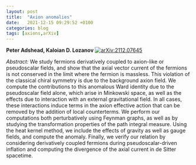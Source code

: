 ```yaml
---
layout: post
title:  "Axion anomalies"
date:   2021-12-15 09:29:52 +0100
categories: blog
tags: [axions,arXiv]
---
```


 **Peter Adshead, Kaloian D. Lozanov**
[![arXiv:2112.07645](https://img.shields.io/badge/arXiv-2112.07645-00ff00)](https://arxiv.org/abs/2112.07645)

*Abstract:*
We study fermions derivatively coupled to axion-like or pseudoscalar fields, and show that the axial vector current of the fermions is not conserved in the limit where the fermion is massless. This violation of the classical chiral symmetry is due to the background axion field. We compute the contributions to this anomalous Ward identity due to the pseudoscalar field alone, which arise in Minkowski space, as well as the effects due to interaction with an external gravitational field. In all cases, these interactions induce terms in the axion effective action that can be removed by the addition of local counterterms. We perform our computations both perturbatively using Feynman graphs, as well as by studying the transformation properties of the path integral measure. Using the heat kernel method, we include the effects of gravity as well as gauge fields, and compute the anomaly. Finally, we verify our relation by considering derivatively coupled fermions during pseudoscalar-driven inflation and computing the divergence of the axial current in de Sitter spacetime.

